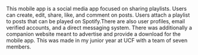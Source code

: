 This mobile app is a social media app focused on sharing playlists. Users can create, edit, share, like, and comment on posts. Users attach a playlist to posts that can be played on Spotify.There are also user profiles, email verified accounts, and a direct messaging system. There was additionally a companion website meant to advertise and provide a download for the mobile app. This was made in my junior year at UCF with a team of seven members.